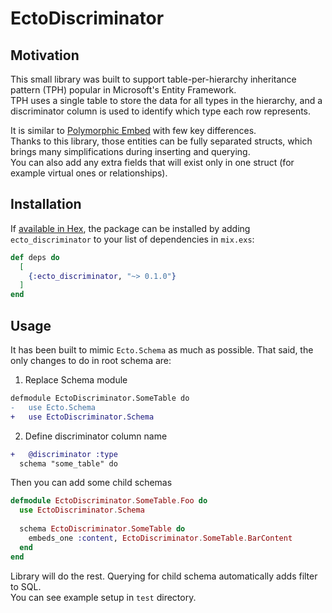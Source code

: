 # EctoDiscriminator

## Motivation
This small library was built to support table-per-hierarchy inheritance pattern (TPH) popular in Microsoft's Entity Framework.  
TPH uses a single table to store the data for all types in the hierarchy, and a discriminator column is used to identify which type each row represents.  

It is similar to [Polymorphic Embed](https://hexdocs.pm/polymorphic_embed/readme.html) with few key differences.  
Thanks to this library, those entities can be fully separated structs, which brings many simplifications during inserting and querying.  
You can also add any extra fields that will exist only in one struct (for example virtual ones or relationships).

## Installation

If [available in Hex](https://hex.pm/docs/publish), the package can be installed
by adding `ecto_discriminator` to your list of dependencies in `mix.exs`:

```elixir
def deps do
  [
    {:ecto_discriminator, "~> 0.1.0"}
  ]
end
```

## Usage

It has been built to mimic `Ecto.Schema` as much as possible. That said, the only changes to do in root schema are:

1. Replace Schema module
```diff
defmodule EctoDiscriminator.SomeTable do
-   use Ecto.Schema
+   use EctoDiscriminator.Schema
```

2. Define discriminator column name
```diff
+   @discriminator :type
  schema "some_table" do
```

Then you can add some child schemas
```elixir
defmodule EctoDiscriminator.SomeTable.Foo do
  use EctoDiscriminator.Schema
  
  schema EctoDiscriminator.SomeTable do
    embeds_one :content, EctoDiscriminator.SomeTable.BarContent
  end
end
```

Library will do the rest. Querying for child schema automatically adds filter to SQL.  
You can see example setup in `test` directory.